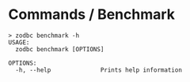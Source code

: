 # Commands / Benchmark

```shell
> zodbc benchmark -h
USAGE:
  zodbc benchmark [OPTIONS]

OPTIONS:
  -h, --help              Prints help information
```
